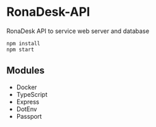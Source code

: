 # RonaDesk-API
 RonaDesk API to service web server and database

```
npm install
npm start
```

## Modules

- Docker
- TypeScript
- Express
- DotEnv
- Passport
